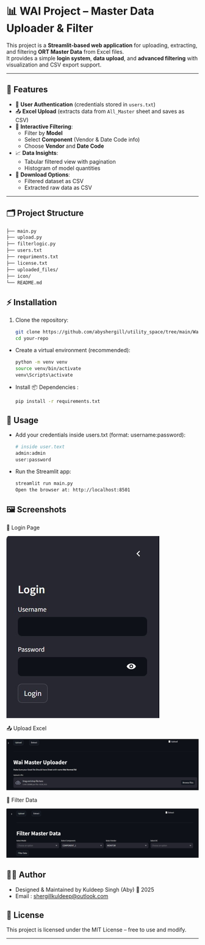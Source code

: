 # 📊 WAI Project – Master Data Uploader & Filter

This project is a **Streamlit-based web application** for uploading, extracting, and filtering **ORT Master Data** from Excel files.  
It provides a simple **login system**, **data upload**, and **advanced filtering** with visualization and CSV export support.

---

## 🚀 Features

- 🔐 **User Authentication** (credentials stored in `users.txt`)  
- 📤 **Excel Upload** (extracts data from `All_Master` sheet and saves as CSV)  
- 🔎 **Interactive Filtering**:
  - Filter by **Model**
  - Select **Component** (Vendor & Date Code info)
  - Choose **Vendor** and **Date Code**
- 📈 **Data Insights**:
  - Tabular filtered view with pagination
  - Histogram of model quantities
- 💾 **Download Options**:
  - Filtered dataset as CSV
  - Extracted raw data as CSV

---

## 🗂 Project Structure
```bash
├── main.py 
├── upload.py 
├── filterlogic.py 
├── users.txt 
├── requriments.txt 
├── license.txt 
├── uploaded_files/ 
├── icon/ 
└── README.md 
```

## ⚡ Installation

1. Clone the repository:
   ```bash
   git clone https://github.com/abyshergill/utility_space/tree/main/Wai_Multiselect_Dropdown_Login_Web_App.git
   cd your-repo
- Create a virtual environment (recommended):

  ```bash
  python -m venv venv
  source venv/bin/activate  
  venv\Scripts\activate     
  ```
- Install 📦 Dependencies :
  ```bash
  pip install -r requirements.txt
  ```

## 📌 Usage
- Add your credentials inside users.txt (format: username:password):
  ```bash
  # inside user.text
  admin:admin
  user:password
  ```
- Run the Streamlit app:

  ```bash
  streamlit run main.py
  Open the browser at: http://localhost:8501
  ```
## 🖼 Screenshots
🔑 Login Page

![Login](assests\login.jpg)

📤 Upload Excel

![upload](assests\upload.jpg)

🔎 Filter Data

![Filter Data](assests\filter.jpg)

## 👨‍💻 Author
- Designed & Maintained by Kuldeep Singh (Aby) 📅 2025
- Email : shergillkuldeep@outlook.com

## 📜 License
This project is licensed under the MIT License – free to use and modify.

---
